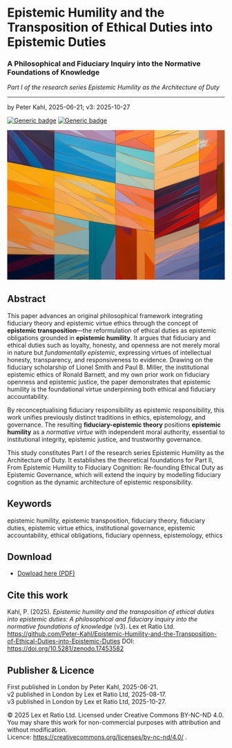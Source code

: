 # Epistemic Humility and the Transposition of Ethical Duties into Epistemic Duties

### A Philosophical and Fiduciary Inquiry into the Normative Foundations of Knowledge

_Part I of the research series Epistemic Humility as the Architecture of Duty_

---

by Peter Kahl, 2025-06-21; v3: 2025-10-27

[![Generic badge](https://img.shields.io/badge/DOI-10.5281%2Fzenodo.17453582-blue.svg)](https://doi.org/10.5281/zenodo.17453582) [![Generic badge](https://img.shields.io/badge/ORCID-0009--0003--1616--4843-green.svg)](https://orcid.org/0009-0003-1616-4843)

![alt text](https://github.com/Peter-Kahl/Epistemic-Humility-and-the-Transposition-of-Ethical-Duties-into-Epistemic-Duties/blob/main/epistemic-humility.jpg?raw=true)

## Abstract

This paper advances an original philosophical framework integrating fiduciary theory and epistemic virtue ethics through the concept of **epistemic transposition**—the reformulation of ethical duties as epistemic obligations grounded in **epistemic humility**. It argues that fiduciary and ethical duties such as loyalty, honesty, and openness are not merely moral in nature but _fundamentally epistemic_, expressing virtues of intellectual honesty, transparency, and responsiveness to evidence. Drawing on the fiduciary scholarship of Lionel Smith and Paul B. Miller, the institutional epistemic ethics of Ronald Barnett, and my own prior work on fiduciary openness and epistemic justice, the paper demonstrates that epistemic humility is the foundational virtue underpinning both ethical and fiduciary accountability.

By reconceptualising fiduciary responsibility as epistemic responsibility, this work unifies previously distinct traditions in ethics, epistemology, and governance. The resulting **fiduciary-epistemic theory** positions **epistemic humility** as a _normative virtue_ with independent moral authority, essential to institutional integrity, epistemic justice, and trustworthy governance.

This study constitutes Part I of the research series Epistemic Humility as the Architecture of Duty. It establishes the theoretical foundations for Part II, From Epistemic Humility to Fiduciary Cognition: Re-founding Ethical Duty as Epistemic Governance, which will extend the inquiry by modelling fiduciary cognition as the dynamic architecture of epistemic responsibility.

## Keywords

epistemic humility, epistemic transposition, fiduciary theory, fiduciary duties, epistemic virtue ethics, institutional governance, epistemic accountability, ethical obligations, fiduciary openness, epistemology, ethics

## Download

- [Dowload here (PDF)](https://raw.githubusercontent.com/Peter-Kahl/Epistemic-Humility-and-the-Transposition-of-Ethical-Duties-into-Epistemic-Duties/master/Kahl_P_Epistemic_Humility_and_the_Transposition_of_Ethical_Duties_into_Epistemic_Duties_v3_2025-10-27.pdf)

## Cite this work

Kahl, P. (2025). _Epistemic humility and the transposition of ethical duties into epistemic duties: A philosophical and fiduciary inquiry into the normative foundations of knowledge_ (v3). Lex et Ratio Ltd. https://github.com/Peter-Kahl/Epistemic-Humility-and-the-Transposition-of-Ethical-Duties-into-Epistemic-Duties DOI: https://doi.org/10.5281/zenodo.17453582

## Publisher & Licence

First published in London by Peter Kahl, 2025-06-21.\
v2 published in London by Lex et Ratio Ltd, 2025-08-17.\
v3 published in London by Lex et Ratio Ltd, 2025-10-27.

© 2025 Lex et Ratio Ltd. Licensed under Creative Commons BY-NC-ND 4.0.\
You may share this work for non-commercial purposes with attribution and without modification.\
Licence: https://creativecommons.org/licenses/by-nc-nd/4.0/ .